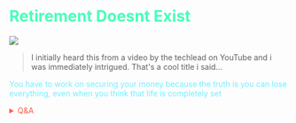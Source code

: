 # <span style='color:#46ffb9;'>Retirement Doesnt Exist</span>

![](https://media4.giphy.com/media/iI4vhciiVh2b3j9sgo/giphy.gif?cid=82a1493bh3d4ge05w67mexdozmj3y9v4gab1zfwj5snhnmfr&rid=giphy.gif)

<span style='color:#74eeff;'>

> I initially heard this from a video by the techlead on YouTube and i was immediately intrigued. That's a cool title i said...

You have to work on securing your money because the truth is you can lose everything, even when you think that life is completely set

<!-- Prince Kaizen Namwali -->

<span style='color:#ff5d46;'>

<details markdown='1'><summary>Q&A</summary>

![](https://i.redd.it/dh8cwxg8b8w61.png)

1. **Does retirement exist?**
- Apparently that's a topic worthy of a debate. I thought it was obvious , but when I first heard that it doesn't exist it got me intrigued to the point I asked , does it really?

</details>

</span>

</span>
